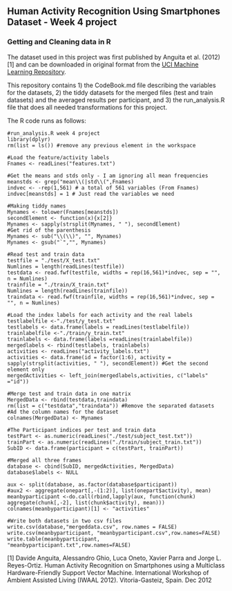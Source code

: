 ## Human Activity Recognition Using Smartphones Dataset - Week 4 project
### Getting and Cleaning data in R

The dataset used in this project was first published by Anguita et al. (2012) [1] and can be downloaded in original format from the [UCI Machine Learning Repository](http://archive.ics.uci.edu/ml/datasets/Human+Activity+Recognition+Using+Smartphones). 

This repository contains 1) the CodeBook.md file describing the variables for the datasets, 2) the tiddy datasets for the merged files (test and train datasets) and the averaged results per participant, and 3) the run_analysis.R file that does all needed transformations for this project.

The R code runs as follows:
```
#run_analysis.R week 4 project
library(dplyr) 
rm(list = ls()) #remove any previous element in the workspace

#Load the feature/activity labels
Fnames <- readLines("features.txt")

#Get the means and stds only - I am ignoring all mean frequencies
meanstds <- grep("mean\\(|std\\(",Fnames)
indvec <- -rep(1,561) # a total of 561 variables (From Fnames)
indvec[meanstds] = 1 # Just read the variables we need

#Making tiddy names
Mynames <- tolower(Fnames[meanstds])
secondElement <- function(x){x[2]}
Mynames <- sapply(strsplit(Mynames, " "), secondElement)
#Get rid of the parenthesis
Mynames <- sub("\\(\\)", "", Mynames)
Mynames <- gsub("`","", Mynames)

#Read test and train data
testfile = "./test/X_test.txt"
Numlines = length(readLines(testfile))
testdata <- read.fwf(testfile, widths = rep(16,561)*indvec, sep = "", n = Numlines)
trainfile = "./train/X_train.txt"
Numlines = length(readLines(trainfile))
traindata <- read.fwf(trainfile, widths = rep(16,561)*indvec, sep = "", n = Numlines) 

#Load the index labels for each activity and the real labels
testlabelfile <-"./test/y_test.txt"
testlabels <- data.frame(labels = readLines(testlabelfile))
trainlabelfile <-"./train/y_train.txt"
trainlabels <- data.frame(labels =readLines(trainlabelfile))
mergedlabels <- rbind(testlabels, trainlabels)
activities <- readLines("activity_labels.txt")
activities <- data.frame(id = factor(1:6), activity = sapply(strsplit(activities, " "), secondElement)) #Get the second element only
mergedActivities <- left_join(mergedlabels,activities, c("labels" ="id"))

#Merge test and train data in one matrix
MergedData <- rbind(testdata,traindata)
rm(list = c("testdata","traindata")) #Remove the separated datasets
#Ad the column names for the dataset
colnames(MergedData) <- Mynames

#The Participant indices per test and train data
testPart <- as.numeric(readLines("./test/subject_test.txt"))
trainPart <- as.numeric(readLines("./train/subject_train.txt"))
SubID <- data.frame(participant = c(testPart, trainPart))

#Merged all three frames
database <- cbind(SubID, mergedActivities, MergedData)
database$labels <- NULL

aux <- split(database, as.factor(database$participant))
#aux2 <- aggregate(onepart[,-(1:2)], list(onepart$activity), mean)
meanbyparticipant <-do.call(rbind,lapply(aux, function(chunk) aggregate(chunk[,-2], list(chunk$activity), mean)))
colnames(meanbyparticipant)[1] <- "activities"

#Write both datasets in two csv files
write.csv(database,"mergeddata.csv", row.names = FALSE)
write.csv(meanbyparticipant, "meanbyparticipant.csv",row.names=FALSE)
write.table(meanbyparticipant, "meanbyparticipant.txt",row.names=FALSE)
```


[1] Davide Anguita, Alessandro Ghio, Luca Oneto, Xavier Parra and Jorge L. Reyes-Ortiz. Human Activity Recognition on Smartphones using a Multiclass Hardware-Friendly Support Vector Machine. International Workshop of Ambient Assisted Living (IWAAL 2012). Vitoria-Gasteiz, Spain. Dec 2012

